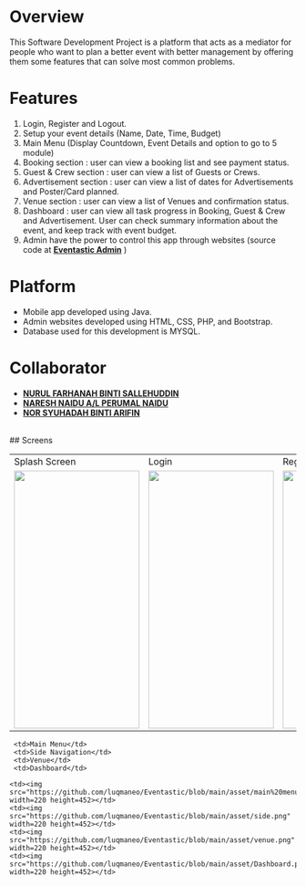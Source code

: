 # Overview
This Software Development Project is a platform that acts as a mediator for people who want to plan a better event with better management by offering them some features that can solve most common problems.

# Features
1. Login, Register and Logout.
2. Setup your event details (Name, Date, Time, Budget)
3. Main Menu (Display Countdown, Event Details and option to go to 5 module)
4. Booking section : user can view a booking list and see payment status.
5. Guest & Crew section :  user can view a list of Guests or Crews.
6. Advertisement section : user can view a list of dates for Advertisements and Poster/Card planned.
7. Venue section : user can view a list of Venues and confirmation status.
8. Dashboard : user can view all task progress in Booking, Guest & Crew and Advertisement. User can check summary information about the event, and keep track with event budget.
9. Admin have the power to control this app through websites (source code at **[Eventastic Admin](https://github.com/luqmaneo/API-Eventastic/tree/main/EventasticAdmin)** )

# Platform
- Mobile app developed using Java.
- Admin websites developed using HTML, CSS, PHP, and Bootstrap.
- Database used for this development is MYSQL.

# Collaborator
- **[NURUL FARHANAH BINTI SALLEHUDDIN](https://github.com/nurulfana)**
- **[NARESH NAIDU A/L PERUMAL NAIDU](https://github.com/DeadPool9090)**
- **[NOR SYUHADAH BINTI ARIFIN](https://github.com/syuhadah99)**

<br>
## Screens
<br>
<table>
  <tr>
    <td>Splash Screen</td>
     <td>Login</td>
     <td>Register</td>
    <td>Insert Event Details</td>
  </tr>
  <tr>
    <td><img src="https://github.com/luqmaneo/Eventastic/blob/main/asset/splash_screen.png" width=220 height=452></td>
    <td><img src="https://github.com/luqmaneo/Eventastic/blob/main/asset/login.png" width=220 height=452></td>
    <td><img src="https://github.com/luqmaneo/Eventastic/blob/main/asset/SignUp.png" width=220 height=452></td>
    <td><img src="https://github.com/luqmaneo/Eventastic/blob/main/asset/InsertEventDetails.png" width=220 height=452></td>
  </tr>
 </table>
 <table>
  <tr>
    
     <td>Main Menu</td>
     <td>Side Navigation</td>
     <td>Venue</td>
     <td>Dashboard</td>
  </tr>
  <tr>
    
    <td><img src="https://github.com/luqmaneo/Eventastic/blob/main/asset/main%20menu.png" width=220 height=452></td>
    <td><img src="https://github.com/luqmaneo/Eventastic/blob/main/asset/side.png" width=220 height=452></td>
    <td><img src="https://github.com/luqmaneo/Eventastic/blob/main/asset/venue.png" width=220 height=452></td>
    <td><img src="https://github.com/luqmaneo/Eventastic/blob/main/asset/Dashboard.png" width=220 height=452></td>
  </tr>
 </table>
